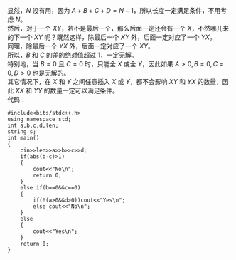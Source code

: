 显然，$N$ 没有用，因为 $A+B+C+D=N-1$，所以长度一定满足条件，不用考虑 $N$。  
然后，对于一个 $XY$，若不是最后一个，那么后面一定还会有一个 $X$，不然哪儿来的下一个 $XY$ 呢？既然这样，除最后一个 $XY$ 外，后面一定对应了一个 $YX$。  
同理，除最后一个 $YX$ 外，后面一定对应了一个 $XY$。  
所以，$B$ 和 $C$ 的差的绝对值超过 $1$，一定无解。  
特别地，当 $B=0$ 且 $C=0$ 时，只能全 $X$ 或全 $Y$，因此如果 $A>0,B=0,C=0,D>0$ 也是无解的。  
其它情况下，在 $X$ 和 $Y$ 之间任意插入 $X$ 或 $Y$，都不会影响 $XY$ 和 $YX$ 的数量，因此 $XX$ 和 $YY$ 的数量一定可以满足条件。  
代码：
```
#include<bits/stdc++.h> 
using namespace std;
int a,b,c,d,len;
string s;
int main()
{
	cin>>len>>a>>b>>c>>d;
	if(abs(b-c)>1)
	{
		cout<<"No\n";
		return 0;
	}
	else if(b==0&&c==0)
	{
		if(!(a>0&&d>0))cout<<"Yes\n";
		else cout<<"No\n";
	}
	else
	{
		cout<<"Yes\n";
	}
	return 0;
}
```
